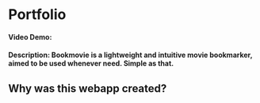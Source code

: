 # Portfolio
#### Video Demo:  
#### Description: Bookmovie is a lightweight and intuitive movie bookmarker, aimed to be used whenever need. Simple as that.
  
## Why was this webapp created?
